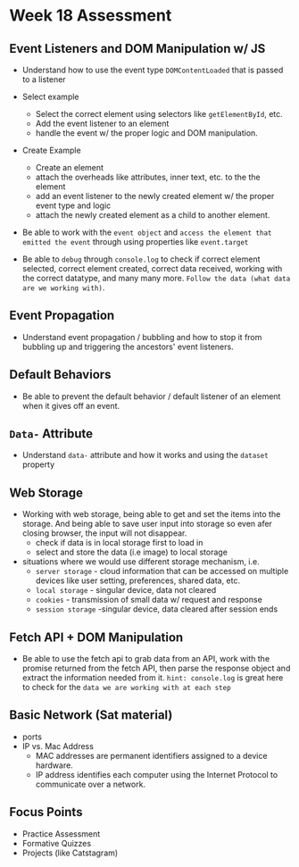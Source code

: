 # Week 18 Assessment

## Event Listeners and DOM Manipulation w/ JS
- Understand how to use the event type `DOMContentLoaded` that is passed to a listener
  
- Select example
  - Select the correct element using selectors like `getElementById`, etc.
  - Add the event listener to an element 
  - handle the event w/ the proper logic and DOM manipulation.

- Create Example
  - Create an element
  - attach the overheads like attributes, inner text, etc. to the the element
  - add an event listener to the newly created element w/ the proper event type and logic
  - attach the newly created element as a child to another element.
  
- Be able to work with the `event object` and `access the element that emitted the event` through using properties like `event.target` 

- Be able to `debug` through `console.log` to check if correct element selected, correct element created, correct data received, working with the correct datatype, and many many more. `Follow the data (what data are we working with)`.

## Event Propagation
- Understand event propagation / bubbling and how to stop it from bubbling up and triggering the ancestors' event listeners.

## Default Behaviors
- Be able to prevent the default behavior / default listener of an element when it gives off an event. 

## `Data-` Attribute
- Understand `data-` attribute and how it works and using the `dataset` property

## Web Storage
- Working with web storage, being able to get and set the items into the storage. And being able to save user input into storage so even afer closing browser, the input will not disappear.  
  - check if data is in local storage first to load in
  - select and store the data (i.e image) to local storage
- situations where we would use different storage mechanism, i.e. 
  - `server storage` - cloud information that can be accessed on multiple devices like user setting, preferences, shared data, etc.
  - `local storage` - singular device, data not cleared
  - `cookies` - transmission of small data w/ request and response
  - `session storage` -singular device, data cleared after session ends

## Fetch API + DOM Manipulation

- Be able to use the fetch api to grab data from an API, work with the promise returned from the fetch API, then parse the response object and extract the information needed from it. `hint: console.log` is great here to check for the `data we are working with at each step`

## Basic Network (Sat material)
- ports
- IP vs. Mac Address
  - MAC addresses are permanent identifiers assigned to a device hardware.
  - IP address identifies each computer using the Internet Protocol to communicate over a network.

## Focus Points
- Practice Assessment 
- Formative Quizzes
- Projects (like Catstagram)
